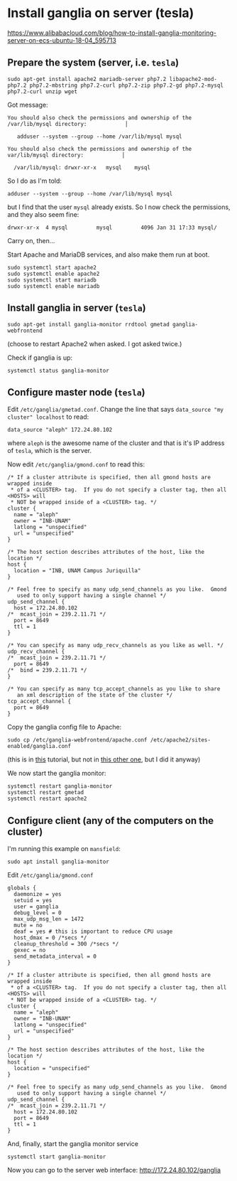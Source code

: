 # Install ganglia on server (tesla)

https://www.alibabacloud.com/blog/how-to-install-ganglia-monitoring-server-on-ecs-ubuntu-18-04_595713


## Prepare the system (server, i.e. `tesla`)
```
sudo apt-get install apache2 mariadb-server php7.2 libapache2-mod-php7.2 php7.2-mbstring php7.2-curl php7.2-zip php7.2-gd php7.2-mysql php7.2-curl unzip wget
```

Got message:
```
You should also check the permissions and ownership of the /var/lib/mysql directory:            │

   adduser --system --group --home /var/lib/mysql mysql

You should also check the permissions and ownership of the var/lib/mysql directory:            │

  /var/lib/mysql: drwxr-xr-x   mysql    mysql
```

So I do as I'm told:
```
adduser --system --group --home /var/lib/mysql mysql

```
but I find that the user `mysql` already exists. So I now check the permissions, and they also seem fine:
```
drwxr-xr-x  4 mysql         mysql         4096 Jan 31 17:33 mysql/
```
Carry on, then...


Start Apache and MariaDB services, and also make them run at boot.
```
sudo systemctl start apache2
sudo systemctl enable apache2
sudo systemctl start mariadb
sudo systemctl enable mariadb
```

## Install ganglia in server (`tesla`)
```
sudo apt-get install ganglia-monitor rrdtool gmetad ganglia-webfrontend
```
(choose to restart Apache2 when asked. I got asked twice.)

Check if ganglia is up:
```
systemctl status ganglia-monitor
```

## Configure master node (`tesla`)
Edit `/etc/ganglia/gmetad.conf`. Change the line that says `data_source "my cluster" localhost` to read:
```
data_source "aleph" 172.24.80.102
```
where `aleph` is the awesome name of the cluster and that is it's IP address of `tesla`, which is the server.

Now edit `/etc/ganglia/gmond.conf` to read this:
```
/* If a cluster attribute is specified, then all gmond hosts are wrapped inside
 * of a <CLUSTER> tag.  If you do not specify a cluster tag, then all <HOSTS> will
 * NOT be wrapped inside of a <CLUSTER> tag. */
cluster {
  name = "aleph"
  owner = "INB-UNAM"
  latlong = "unspecified"
  url = "unspecified"
}

/* The host section describes attributes of the host, like the location */
host {
  location = "INB, UNAM Campus Juriquilla"
}

/* Feel free to specify as many udp_send_channels as you like.  Gmond
   used to only support having a single channel */
udp_send_channel {
  host = 172.24.80.102
/*  mcast_join = 239.2.11.71 */
  port = 8649
  ttl = 1
}

/* You can specify as many udp_recv_channels as you like as well. */
udp_recv_channel {
/*  mcast_join = 239.2.11.71 */
  port = 8649
/*  bind = 239.2.11.71 */
}

/* You can specify as many tcp_accept_channels as you like to share
   an xml description of the state of the cluster */
tcp_accept_channel {
  port = 8649
}
```

Copy the ganglia config file to Apache:
```
sudo cp /etc/ganglia-webfrontend/apache.conf /etc/apache2/sites-enabled/ganglia.conf
```
(this is in [this](https://www.alibabacloud.com/blog/how-to-install-ganglia-monitoring-server-on-ecs-ubuntu-18-04_595713) tutorial, but not in [this other one](https://hostpresto.com/community/tutorials/how-to-install-and-configure-ganglia-monitor-on-ubuntu-16-04/), but I did it anyway)

We now start the ganglia monitor:
```
systemctl restart ganglia-monitor
systemctl restart gmetad
systemctl restart apache2
```


## Configure client (any of the computers on the cluster)
I'm running this example on `mansfield`:

```
sudo apt install ganglia-monitor
```

Edit `/etc/ganglia/gmond.conf`
```
globals {
  daemonize = yes
  setuid = yes
  user = ganglia
  debug_level = 0
  max_udp_msg_len = 1472
  mute = no
  deaf = yes # this is important to reduce CPU usage
  host_dmax = 0 /*secs */
  cleanup_threshold = 300 /*secs */
  gexec = no
  send_metadata_interval = 0
}

/* If a cluster attribute is specified, then all gmond hosts are wrapped inside
 * of a <CLUSTER> tag.  If you do not specify a cluster tag, then all <HOSTS> will
 * NOT be wrapped inside of a <CLUSTER> tag. */
cluster {
  name = "aleph"
  owner = "INB-UNAM"
  latlong = "unspecified"
  url = "unspecified"
}

/* The host section describes attributes of the host, like the location */
host {
  location = "unspecified"
}

/* Feel free to specify as many udp_send_channels as you like.  Gmond
   used to only support having a single channel */
udp_send_channel {
/*  mcast_join = 239.2.11.71 */
  host = 172.24.80.102
  port = 8649
  ttl = 1
}
```

And, finally, start the ganglia monitor service
```
systemctl start ganglia-monitor
```

Now you can go to the server web interface:
http://172.24.80.102/ganglia
